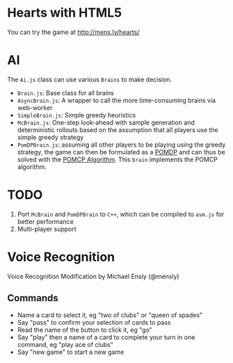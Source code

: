 # Hearts with HTML5

You can try the game at http://mens.ly/hearts/

# AI

The `Ai.js` class can use various `Brains` to make decision.

* `Brain.js`: Base class for all brains
* `AsyncBrain.js`: A wrapper to call the more time-consuming brains via web-worker
* `SimpleBrain.js`: Simple greedy heuristics
* `McBrain.js`: One-step look-ahead with sample generation and deterministic rollouts based on the assumption that all players use the simple greedy strategy
* `PomDPBrain.js`: assuming all other players to be playing using the greedy strategy, the game can then be formulated as a [POMDP](http://en.wikipedia.org/wiki/Partially_observable_Markov_decision_process) and can thus be solved with the [POMCP Algorithm](http://machinelearning.wustl.edu/mlpapers/paper_files/NIPS2010_0740.pdf). This `brain` implements the POMCP algorithm.

# TODO

1. Port `McBrain` and `PomDPBrain` to `C++`, which can be compiled to `asm.js` for better performance
1. Multi-player support

# Voice Recognition
Voice Recognition Modification by Michael Ensly (@mensly)

## Commands
* Name a card to select it, eg "two of clubs" or "queen of spades"
* Say "pass" to confirm your selection of cards to pass
* Read the name of the button to click it, eg "go"
* Say "play" then a name of a card to complete your turn in one command, eg "play ace of clubs"
* Say "new game" to start a new game
